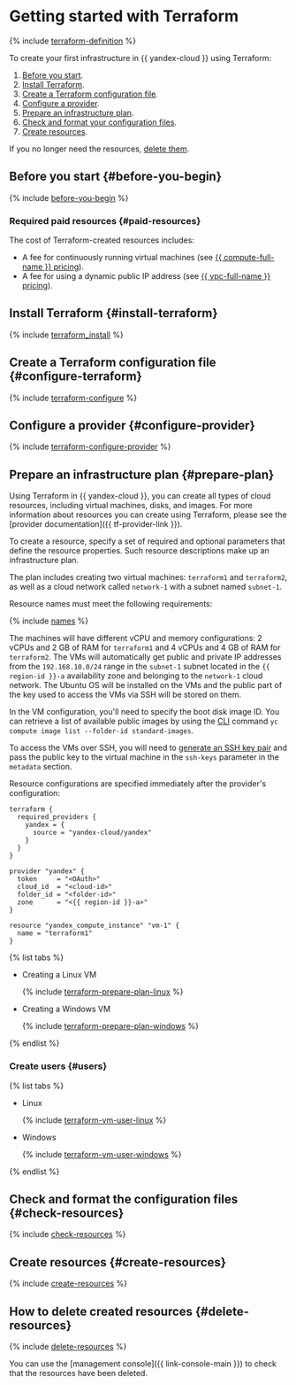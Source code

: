 # Getting started with Terraform

{% include [terraform-definition](../../_tutorials/terraform-definition.md) %}

To create your first infrastructure in {{ yandex-cloud }} using Terraform:

1. [Before you start](#before-you-begin).
1. [Install Terraform](#install-terraform).
1. [Create a Terraform configuration file](#configure-terraform).
1. [Configure a provider](#configure-provider).
1. [Prepare an infrastructure plan](#prepare-plan).
1. [Check and format your configuration files](#check-resources).
1. [Create resources](#create-resources).

If you no longer need the resources, [delete them](#delete-resources).

## Before you start {#before-you-begin}

{% include [before-you-begin](../_tutorials_includes/before-you-begin.md) %}


### Required paid resources {#paid-resources}

The cost of Terraform-created resources includes:

* A fee for continuously running virtual machines (see [{{ compute-full-name }} pricing](../../compute/pricing.md)).
* A fee for using a dynamic public IP address (see [{{ vpc-full-name }} pricing](../../vpc/pricing.md)).


## Install Terraform {#install-terraform}

{% include [terraform_install](../../_tutorials/terraform-install.md) %}

## Create a Terraform configuration file {#configure-terraform}

{% include [terraform-configure](../../_tutorials/terraform-configure.md) %}

## Configure a provider {#configure-provider}

{% include [terraform-configure-provider](../../_tutorials/terraform-configure-provider.md) %}

## Prepare an infrastructure plan {#prepare-plan}

Using Terraform in {{ yandex-cloud }}, you can create all types of cloud resources, including virtual machines, disks, and images. For more information about resources you can create using Terraform, please see the [provider documentation]({{ tf-provider-link }}).

To create a resource, specify a set of required and optional parameters that define the resource properties. Such resource descriptions make up an infrastructure plan.

The plan includes creating two virtual machines: `terraform1` and `terraform2`, as well as a cloud network called `network-1` with a subnet named `subnet-1`.

Resource names must meet the following requirements:

{% include [names](../../_includes/name-format.md) %}

The machines will have different vCPU and memory configurations: 2 vCPUs and 2 GB of RAM for `terraform1` and 4 vCPUs and 4 GB of RAM for `terraform2`. The VMs will automatically get public and private IP addresses from the `192.168.10.0/24` range in the `subnet-1` subnet located in the `{{ region-id }}-a` availability zone and belonging to the `network-1` cloud network. The Ubuntu OS will be installed on the VMs and the public part of the key used to access the VMs via SSH will be stored on them.

In the VM configuration, you'll need to specify the boot disk image ID. You can retrieve a list of available public images by using the [CLI](../../cli/quickstart.md) command `yc compute image list --folder-id standard-images`.

To access the VMs over SSH, you will need to [generate an SSH key pair](../../compute/operations/vm-connect/ssh#creating-ssh-keys) and pass the public key to the virtual machine in the `ssh-keys` parameter in the `metadata` section.

Resource configurations are specified immediately after the provider's configuration:


```hcl
terraform {
  required_providers {
    yandex = {
      source = "yandex-cloud/yandex"
    }
  }
}

provider "yandex" {
  token     = "<OAuth>"
  cloud_id  = "<cloud-id>"
  folder_id = "<folder-id>"
  zone      = "<{{ region-id }}-a>"
}

resource "yandex_compute_instance" "vm-1" {
  name = "terraform1"
}
```


{% list tabs %}

- Creating a Linux VM

   {% include [terraform-prepare-plan-linux](../../_tutorials/terraform-prepare-plan-linux.md) %}

- Creating a Windows VM

   {% include [terraform-prepare-plan-windows](../../_tutorials/terraform-prepare-plan-windows.md) %}

{% endlist %}

### Create users {#users}

{% list tabs %}

- Linux

   {% include [terraform-vm-user-linux](../../_tutorials/terraform-vm-user-linux.md) %}

- Windows

   {% include [terraform-vm-user-windows](../../_tutorials/terraform-vm-user-windows.md) %}

{% endlist %}

## Check and format the configuration files {#check-resources}

{% include [check-resources](../../_tutorials/terraform-check-resources.md) %}

## Create resources {#create-resources}

{% include [create-resources](../../_tutorials/terraform-create-resources.md) %}

## How to delete created resources {#delete-resources}

{% include [delete-resources](../../_tutorials/terraform-delete-resources.md) %}

You can use the [management console]({{ link-console-main }}) to check that the resources have been deleted.

